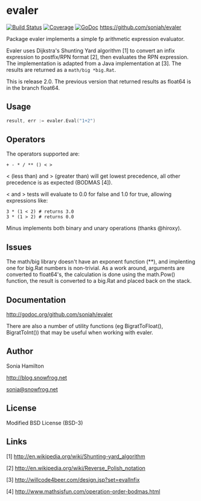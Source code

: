 evaler
======

[![Build Status](https://travis-ci.org/soniah/evaler.svg?branch=master)](https://travis-ci.org/soniah/evaler)
[![Coverage](http://gocover.io/_badge/github.com/soniah/evaler)](http://gocover.io/github.com/soniah/evaler)
[![GoDoc](https://godoc.org/github.com/soniah/evaler?status.png)](http://godoc.org/github.com/soniah/evaler)
https://github.com/soniah/evaler

Package evaler implements a simple fp arithmetic expression evaluator.

Evaler uses Dijkstra's Shunting Yard algorithm [1] to convert an infix
expression to postfix/RPN format [2], then evaluates the RPN expression. The
implementation is adapted from a Java implementation at [3]. The results are
returned as a `math/big *big.Rat`.

This is release 2.0. The previous version that returned results as float64
is in the branch float64.

Usage
-----

```go
result, err := evaler.Eval("1+2")
```

Operators
---------

The operators supported are:

```+ - * / ** () < >```

< (less than) and > (greater than) will get lowest precedence, all
other precedence is as expected (BODMAS [4]).

< and > tests will evaluate to 0.0 for false and 1.0 for true, allowing
expressions like:

```
3 * (1 < 2) # returns 3.0
3 * (1 > 2) # returns 0.0
```

Minus implements both binary and unary operations (thanks @hiroxy).

Issues
------

The math/big library doesn't have an exponent function (**), and implenting one
for big.Rat numbers is non-trivial. As a work around, arguments are converted
to float64's, the calculation is done using the math.Pow() function, the
result is converted to a big.Rat and placed back on the stack.

Documentation
-------------

http://godoc.org/github.com/soniah/evaler

There are also a number of utility functions (eg BigratToFloat(),
BigratToInt()) that may be useful when working with evaler.

Author
------

Sonia Hamilton

http://blog.snowfrog.net

sonia@snowfrog.net

License
-------

Modified BSD License (BSD-3)

Links
-----

[1] http://en.wikipedia.org/wiki/Shunting-yard_algorithm

[2] http://en.wikipedia.org/wiki/Reverse_Polish_notation

[3] http://willcode4beer.com/design.jsp?set=evalInfix

[4] http://www.mathsisfun.com/operation-order-bodmas.html

